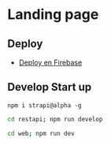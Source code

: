 # Landing page

## Deploy

- [Deploy en Firebase](resources/docs/firebase.md)


## Develop Start up

```
npm i strapi@alpha -g
````

```bash
cd restapi; npm run develop
```  

```bash
cd web; npm run dev
```

